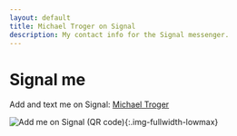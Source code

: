 ```yaml
---
layout: default
title: Michael Troger on Signal
description: My contact info for the Signal messenger.
---
```

# Signal me

Add and text me on Signal: [Michael Troger](https://signal.me/#eu/0n3ZV4EEhwiOCWnMJ1OmuOOtIMTUect5TdKwtyV7s6wJyydA8yBBN6qKHKymlVeF)

![Add me on Signal (QR code)](/images/qr.png){:.img-fullwidth-lowmax}
